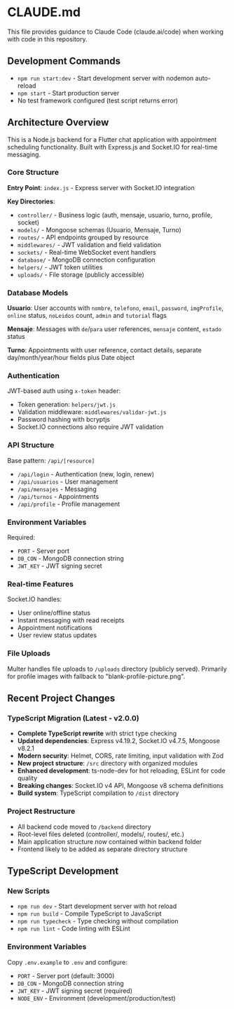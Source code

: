 # CLAUDE.md

This file provides guidance to Claude Code (claude.ai/code) when working with code in this repository.

## Development Commands

- `npm run start:dev` - Start development server with nodemon auto-reload
- `npm start` - Start production server
- No test framework configured (test script returns error)

## Architecture Overview

This is a Node.js backend for a Flutter chat application with appointment scheduling functionality. Built with Express.js and Socket.IO for real-time messaging.

### Core Structure

**Entry Point**: `index.js` - Express server with Socket.IO integration

**Key Directories**:
- `controller/` - Business logic (auth, mensaje, usuario, turno, profile, socket)
- `models/` - Mongoose schemas (Usuario, Mensaje, Turno)
- `routes/` - API endpoints grouped by resource
- `middlewares/` - JWT validation and field validation
- `sockets/` - Real-time WebSocket event handlers
- `database/` - MongoDB connection configuration
- `helpers/` - JWT token utilities
- `uploads/` - File storage (publicly accessible)

### Database Models

**Usuario**: User accounts with `nombre`, `telefono`, `email`, `password`, `imgProfile`, `online` status, `noLeidos` count, `admin` and `tutorial` flags

**Mensaje**: Messages with `de`/`para` user references, `mensaje` content, `estado` status

**Turno**: Appointments with user reference, contact details, separate day/month/year/hour fields plus Date object

### Authentication

JWT-based auth using `x-token` header:
- Token generation: `helpers/jwt.js`
- Validation middleware: `middlewares/validar-jwt.js`
- Password hashing with bcryptjs
- Socket.IO connections also require JWT validation

### API Structure

Base pattern: `/api/[resource]`
- `/api/login` - Authentication (new, login, renew)
- `/api/usuarios` - User management
- `/api/mensajes` - Messaging
- `/api/turnos` - Appointments
- `/api/profile` - Profile management

### Environment Variables

Required:
- `PORT` - Server port
- `DB_CON` - MongoDB connection string  
- `JWT_KEY` - JWT signing secret

### Real-time Features

Socket.IO handles:
- User online/offline status
- Instant messaging with read receipts
- Appointment notifications
- User review status updates

### File Uploads

Multer handles file uploads to `/uploads` directory (publicly served). Primarily for profile images with fallback to "blank-profile-picture.png".

## Recent Project Changes

### TypeScript Migration (Latest - v2.0.0)
- **Complete TypeScript rewrite** with strict type checking
- **Updated dependencies**: Express v4.19.2, Socket.IO v4.7.5, Mongoose v8.2.1
- **Modern security**: Helmet, CORS, rate limiting, input validation with Zod
- **New project structure**: `/src` directory with organized modules
- **Enhanced development**: ts-node-dev for hot reloading, ESLint for code quality
- **Breaking changes**: Socket.IO v4 API, Mongoose v8 schema definitions
- **Build system**: TypeScript compilation to `/dist` directory

### Project Restructure 
- All backend code moved to `/backend` directory
- Root-level files deleted (controller/, models/, routes/, etc.)
- Main application structure now contained within backend folder
- Frontend likely to be added as separate directory structure

## TypeScript Development

### New Scripts
- `npm run dev` - Start development server with hot reload
- `npm run build` - Compile TypeScript to JavaScript
- `npm run typecheck` - Type checking without compilation
- `npm run lint` - Code linting with ESLint

### Environment Variables
Copy `.env.example` to `.env` and configure:
- `PORT` - Server port (default: 3000)
- `DB_CON` - MongoDB connection string
- `JWT_KEY` - JWT signing secret (required)
- `NODE_ENV` - Environment (development/production/test)
